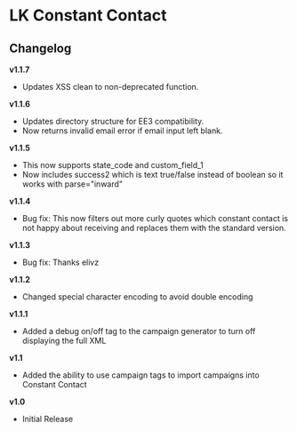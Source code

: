 LK Constant Contact
=====
Changelog
----------------------

__v1.1.7__
* Updates XSS clean to non-deprecated function. 

__v1.1.6__
* Updates directory structure for EE3 compatibility. 
* Now returns invalid email error if email input left blank.

__v1.1.5__
* This now supports state_code and custom_field_1
* Now includes success2 which is text true/false instead of boolean so it works with parse="inward"

__v1.1.4__
* Bug fix: This now filters out more curly quotes which constant contact is not happy about receiving and replaces them with the standard version.

__v1.1.3__
* Bug fix: Thanks elivz

__v1.1.2__
* Changed special character encoding to avoid double encoding

__v1.1.1__
* Added a debug on/off tag to the campaign generator to turn off displaying the full XML

__v1.1__
* Added the ability to use campaign tags to import campaigns into Constant Contact

__v1.0__
* Initial Release